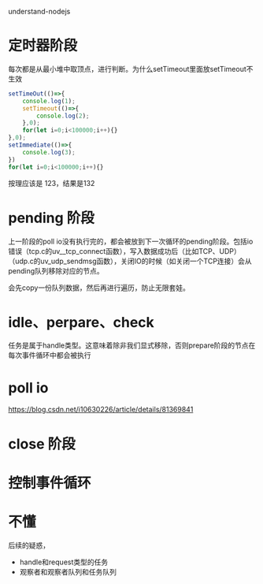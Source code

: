 understand-nodejs

# 定时器阶段

每次都是从最小堆中取顶点，进行判断。为什么setTimeout里面放setTimeout不生效

```js
setTimeOut(()=>{
    console.log(1);
    setTimeout(()=>{
        console.log(2);
    },0);
    for(let i=0;i<100000;i++){}
},0);
setImmediate(()=>{
    console.log(3);
})
for(let i=0;i<100000;i++){}
```

按理应该是 123，结果是132

# pending 阶段

上一阶段的poll io没有执行完的，都会被放到下一次循环的pending阶段。包括io错误（tcp.c的uv__tcp_connect函数），写入数据成功后（比如TCP、UDP）（udp.c的uv_udp_sendmsg函数），关闭IO的时候（如关闭一个TCP连接）会从pending队列移除对应的节点。

会先copy一份队列数据，然后再进行遍历，防止无限套娃。

# idle、perpare、check

任务是属于handle类型。这意味着除非我们显式移除，否则prepare阶段的节点在每次事件循环中都会被执行

# poll io

https://blog.csdn.net/i10630226/article/details/81369841

# close 阶段

# 控制事件循环



# 不懂

后续的疑惑，

- handle和request类型的任务
- 观察者和观察者队列和任务队列